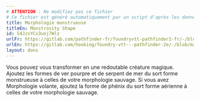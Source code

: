 ```yaml
---
# ATTENTION : Ne modifiez pas ce fichier
# Ce fichier est généré automatiquement par un script d'après les données du module Foundry VTT officiel et de sa traduction
title: Morphologie monstrueuse
titleEn: Monstrosity Shape
id: 54JzsYCx3uoj7Wlz
urlFr: https://gitlab.com/pathfinder-fr/foundryvtt-pathfinder2-fr/-/blob/master/data/feats/54JzsYCx3uoj7Wlz.htm
urlEn: https://gitlab.com/hooking/foundry-vtt---pathfinder-2e/-/blob/master/packs/data/feats.db/monstrosity-shape.json
layout: dons
---
```

Vous pouvez vous transformer en une redoutable créature magique. Ajoutez les formes de ver pourpre et de serpent de mer du sort forme monstrueuse à celles de votre morphologie sauvage. Si vous avez Morphologie volante, ajoutez la forme de phénix du sort forme aérienne à celles de votre morphologie sauvage.
